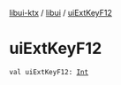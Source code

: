 [libui-ktx](../index.md) / [libui](index.md) / [uiExtKeyF12](./ui-ext-key-f12.md)

# uiExtKeyF12

`val uiExtKeyF12: `[`Int`](https://kotlinlang.org/api/latest/jvm/stdlib/kotlin/-int/index.html)